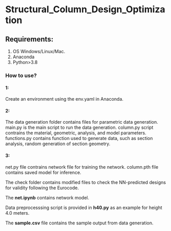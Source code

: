 # Structural_Column_Design_Optimization

## Requirements:
1. OS Windows/Linux/Mac.
2. Anaconda
3. Python>3.8


### How to use?

#### 1: 
Create an environment using the env.yaml in Anaconda.

#### 2:
The data generation folder contains files for parametric data generation. 
main.py is the main script to run the data generation. 
column.py script contrains the material, geometric, analysis, and model parameters.
functions.py contains function used to generate data, such as section analysis, random generation of section geometry.

#### 3:
net.py file contrains network file for training the network. 
column.pth file contains saved model for inference. 

The check folder contains modified files to check the NN-predicted designs for validity following the Eurocode.

The **net.ipynb** contains network model.

Data preprocesssing script is provided in **h40.py** as an example for height 4.0 meters.

The **sample.csv** file contains the sample output from data generation.

